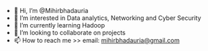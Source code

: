 - 👋 Hi, I’m @Mihirbhadauria
- 👀 I’m interested in Data analytics, Networking and Cyber Security
- 🌱 I’m currently learning Hadoop
- 💞️ I’m looking to collaborate on projects
- 📫 How to reach me >> email: mihirbhadauria@gmail.com

